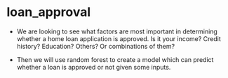 # loan_approval

- We are looking to see what factors are most important in determining whether a home loan application is approved. Is it your income? Credit history? Education? Others? Or combinations of them?

- Then we will use random forest to create a model which can predict whether a loan is approved or not given some inputs.
